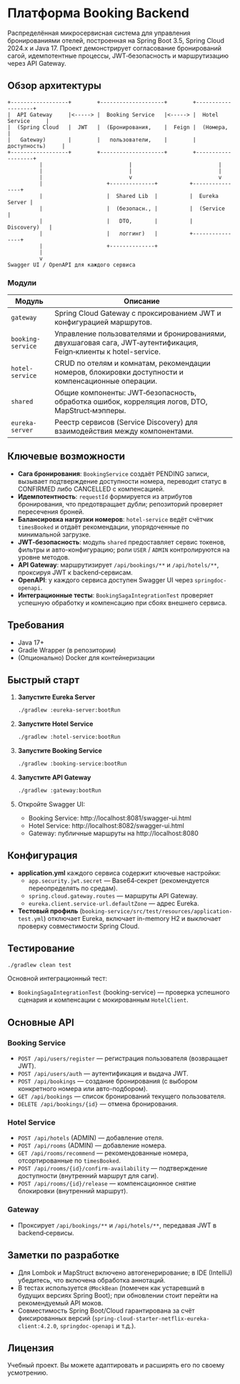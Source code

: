 # Платформа Booking Backend

Распределённая микросервисная система для управления бронированиями отелей, построенная на Spring Boot 3.5, Spring Cloud 2024.x и Java 17. Проект демонстрирует согласование бронирований сагой, идемпотентные процессы, JWT‑безопасность и маршрутизацию через API Gateway.

## Обзор архитектуры

```
+------------------+        +--------------------+        +-------------------+
|  API Gateway     |<-----> |  Booking Service   |<-----> |  Hotel Service     |
|  (Spring Cloud   |  JWT   |  (Бронирования,    |  Feign |  (Номера,          |
|   Gateway)       |        |   пользователи,    |        |   доступность)     |
+------------------+        +--------------------+        +-------------------+
          |                           |                           |
          |                           |                           |
          |                           v                           v
          |                    +--------------+          +----------------+
          |                    |  Shared Lib  |          |  Eureka Server |
          |                    |  (безопасн., |          |  (Service      |
          |                    |   DTO,       |          |   Discovery)   |
          |                    |   логгинг)   |          +----------------+
          |                    +--------------+
          |
          v
Swagger UI / OpenAPI для каждого сервиса
```

### Модули

| Модуль            | Описание |
| ----------------- | -------- |
| `gateway`         | Spring Cloud Gateway с проксированием JWT и конфигурацией маршрутов. |
| `booking-service` | Управление пользователями и бронированиями, двухшаговая сага, JWT‑аутентификация, Feign‑клиенты к hotel-service. |
| `hotel-service`   | CRUD по отелям и комнатам, рекомендации номеров, блокировки доступности и компенсационные операции. |
| `shared`          | Общие компоненты: JWT‑безопасность, обработка ошибок, корреляция логов, DTO, MapStruct‑мэпперы. |
| `eureka-server`   | Реестр сервисов (Service Discovery) для взаимодействия между компонентами. |

## Ключевые возможности

- **Сага бронирования**: `BookingService` создаёт PENDING записи, вызывает подтверждение доступности номера, переводит статус в CONFIRMED либо CANCELLED с компенсацией.
- **Идемпотентность**: `requestId` формируется из атрибутов бронирования, что предотвращает дубли; репозиторий проверяет пересечения броней.
- **Балансировка нагрузки номеров**: `hotel-service` ведёт счётчик `timesBooked` и отдаёт рекомендации, упорядоченные по минимальной загрузке.
- **JWT‑безопасность**: модуль `shared` предоставляет сервис токенов, фильтры и авто-конфигурацию; роли `USER` / `ADMIN` контролируются на уровне методов.
- **API Gateway**: маршрутизирует `/api/bookings/**` и `/api/hotels/**`, проксируя JWT к backend‑сервисам.
- **OpenAPI**: у каждого сервиса доступен Swagger UI через `springdoc-openapi`.
- **Интеграционные тесты**: `BookingSagaIntegrationTest` проверяет успешную обработку и компенсацию при сбоях внешнего сервиса.

## Требования

- Java 17+
- Gradle Wrapper (в репозитории)
- (Опционально) Docker для контейнеризации

## Быстрый старт

1. **Запустите Eureka Server**
   ```bash
   ./gradlew :eureka-server:bootRun
   ```

2. **Запустите Hotel Service**
   ```bash
   ./gradlew :hotel-service:bootRun
   ```

3. **Запустите Booking Service**
   ```bash
   ./gradlew :booking-service:bootRun
   ```

4. **Запустите API Gateway**
   ```bash
   ./gradlew :gateway:bootRun
   ```

5. Откройте Swagger UI:
   - Booking Service: http://localhost:8081/swagger-ui.html
   - Hotel Service: http://localhost:8082/swagger-ui.html
   - Gateway: публичные маршруты на http://localhost:8080

## Конфигурация

- **application.yml** каждого сервиса содержит ключевые настройки:
  - `app.security.jwt.secret` — Base64‑секрет (рекомендуется переопределять по средам).
  - `spring.cloud.gateway.routes` — маршруты API Gateway.
  - `eureka.client.service-url.defaultZone` — адрес Eureka.
- **Тестовый профиль** (`booking-service/src/test/resources/application-test.yml`) отключает Eureka, включает in-memory H2 и выключает проверку совместимости Spring Cloud.

## Тестирование

```bash
./gradlew clean test
```

Основной интеграционный тест:
- `BookingSagaIntegrationTest` (booking-service) — проверка успешного сценария и компенсации с мокированным `HotelClient`.

## Основные API

### Booking Service
- `POST /api/users/register` — регистрация пользователя (возвращает JWT).
- `POST /api/users/auth` — аутентификация и выдача JWT.
- `POST /api/bookings` — создание бронирования (с выбором конкретного номера или авто-подбором).
- `GET /api/bookings` — список бронирований текущего пользователя.
- `DELETE /api/bookings/{id}` — отмена бронирования.

### Hotel Service
- `POST /api/hotels` (ADMIN) — добавление отеля.
- `POST /api/rooms` (ADMIN) — добавление номера.
- `GET /api/rooms/recommend` — рекомендованные номера, отсортированные по `timesBooked`.
- `POST /api/rooms/{id}/confirm-availability` — подтверждение доступности (внутренний маршрут для саги).
- `POST /api/rooms/{id}/release` — компенсационное снятие блокировки (внутренний маршрут).

### Gateway
- Проксирует `/api/bookings/**` и `/api/hotels/**`, передавая JWT в backend‑сервисы.

## Заметки по разработке

- Для Lombok и MapStruct включено автогенерирование; в IDE (IntelliJ) убедитесь, что включена обработка аннотаций.
- В тестах используется `@MockBean` (помечен как устаревший в будущих версиях Spring Boot); при обновлении стоит перейти на рекомендуемый API моков.
- Совместимость Spring Boot/Cloud гарантирована за счёт фиксированных версий (`spring-cloud-starter-netflix-eureka-client:4.2.0`, `springdoc-openapi` и т.д.).

## Лицензия

Учебный проект. Вы можете адаптировать и расширять его по своему усмотрению.
